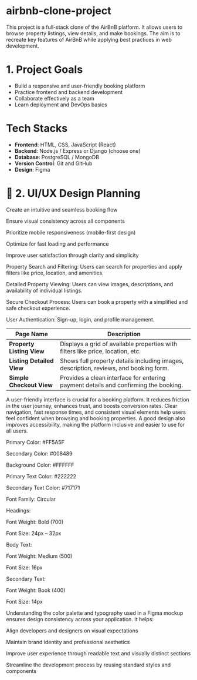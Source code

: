 # airbnb-clone-project
This project is a full-stack clone of the AirBnB platform. It allows users to browse property listings, view details, and make bookings. The aim is to recreate key features of AirBnB while applying best practices in web development.

# 1. Project Goals

- Build a responsive and user-friendly booking platform
- Practice frontend and backend development
- Collaborate effectively as a team
- Learn deployment and DevOps basics

# Tech Stacks

- **Frontend**: HTML, CSS, JavaScript (React)
- **Backend**: Node.js / Express or Django (choose one)
- **Database**: PostgreSQL / MongoDB
- **Version Control**: Git and GitHub
- **Design**: Figma


# 🧩 2. UI/UX Design Planning
<!-- 🎯 Design Goals -->

Create an intuitive and seamless booking flow

Ensure visual consistency across all components

Prioritize mobile responsiveness (mobile-first design)

Optimize for fast loading and performance

Improve user satisfaction through clarity and simplicity

<!-- ⭐ Key Features to Implement -->

Property Search and Filtering: Users can search for properties and apply filters like price, location, and amenities.

Detailed Property Viewing: Users can view images, descriptions, and availability of individual listings.

Secure Checkout Process: Users can book a property with a simplified and safe checkout experience.

User Authentication: Sign-up, login, and profile management.

<!-- 📄 Primary Page Descriptions  -->

| Page Name                 | Description                                                                           |
| ------------------------- | ------------------------------------------------------------------------------------- |
| **Property Listing View** | Displays a grid of available properties with filters like price, location, etc.       |
| **Listing Detailed View** | Shows full property details including images, description, reviews, and booking form. |
| **Simple Checkout View**  | Provides a clean interface for entering payment details and confirming the booking.   |

<!-- 💡 Importance of a User-Friendly Design -->

A user-friendly interface is crucial for a booking platform. It reduces friction in the user journey, enhances trust, and boosts conversion rates. Clear navigation, fast response times, and consistent visual elements help users feel confident when browsing and booking properties. A good design also improves accessibility, making the platform inclusive and easier to use for all users.

 <!-- Color Styles -->
Primary Color: #FF5A5F

Secondary Color: #008489

Background Color: #FFFFFF

Primary Text Color: #222222

Secondary Text Color: #717171

 <!-- Typography -->
Font Family: Circular

Headings:

Font Weight: Bold (700)

Font Size: 24px – 32px

Body Text:

Font Weight: Medium (500)

Font Size: 16px

Secondary Text:

Font Weight: Book (400)

Font Size: 14px

 <!-- Why Identifying Design Properties Matters -->

Understanding the color palette and typography used in a Figma mockup ensures design consistency across your application. It helps:

Align developers and designers on visual expectations

Maintain brand identity and professional aesthetics

Improve user experience through readable text and visually distinct sections

Streamline the development process by reusing standard styles and components

